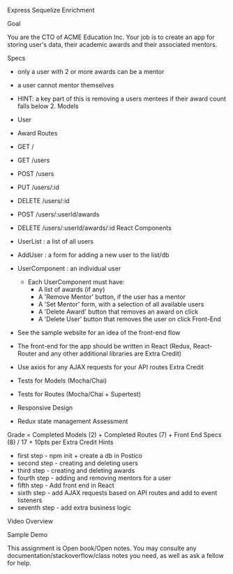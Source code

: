 Express Sequelize Enrichment

Goal

You are the CTO of ACME Education Inc. Your job is to create an app for storing user's data, their academic awards and their associated mentors.

Specs

- only a user with 2 or more awards can be a mentor
- a user cannot mentor themselves
- HINT: a key part of this is removing a users mentees if their award count falls below 2.
Models

- User
- Award
Routes

- GET /
- GET /users
- POST /users
- PUT /users/:id
- DELETE /users/:id
- POST /users/:userId/awards
- DELETE /users/:userId/awards/:id
React Components

- UserList : a list of all users
- AddUser : a form for adding a new user to the list/db
- UserComponent : an individual user
	- Each UserComponent must have:
		- A list of awards (if any)
		- A 'Remove Mentor' button, if the user has a mentor
		- A 'Set Mentor' form, with a selection of all available users
		- A 'Delete Award' button that removes an award on click
		- A 'Delete User' button that removes the user on click
Front-End

- See the sample website for an idea of the front-end flow
- The front-end for the app should be written in React (Redux, React-Router and any other additional libraries are Extra Credit)
- Use axios for any AJAX requests for your API routes
Extra Credit

- Tests for Models (Mocha/Chai)
- Tests for Routes (Mocha/Chai + Supertest)
- Responsive Design
- Redux state management
Assessment

Grade = 
	Completed Models (2) + Completed Routes (7) + Front End Specs (8) / 17 + 10pts per Extra Credit
Hints

- first step - npm init + create a db in Postico
- second step - creating and deleting users 
- third step - creating and deleting awards 
- fourth step - adding and removing mentors for a user
- fifth step - Add front end in React
- sixth step - add AJAX requests based on API routes and add to event listeners
- seventh step - add extra business logic


Video Overview

Sample Demo

This assignment is Open book/Open notes. You may consulte any documentation/stackoverflow/class notes you need, as well as ask a fellow for help.